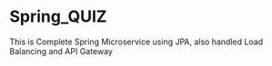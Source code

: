 # Spring_QUIZ
This is Complete Spring Microservice using JPA, also handled Load Balancing and API Gateway
